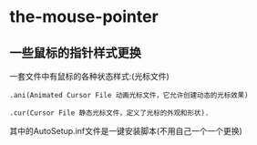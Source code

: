 # the-mouse-pointer
## 一些鼠标的指针样式更换
一套文件中有鼠标的各种状态样式:(光标文件)

    .ani(Animated Cursor File 动画光标文件，它允许创建动态的光标效果) 
    
    .cur(Cursor File 静态光标文件，定义了光标的外观和形状).

其中的AutoSetup.inf文件是一键安装脚本(不用自己一个一个更换)
